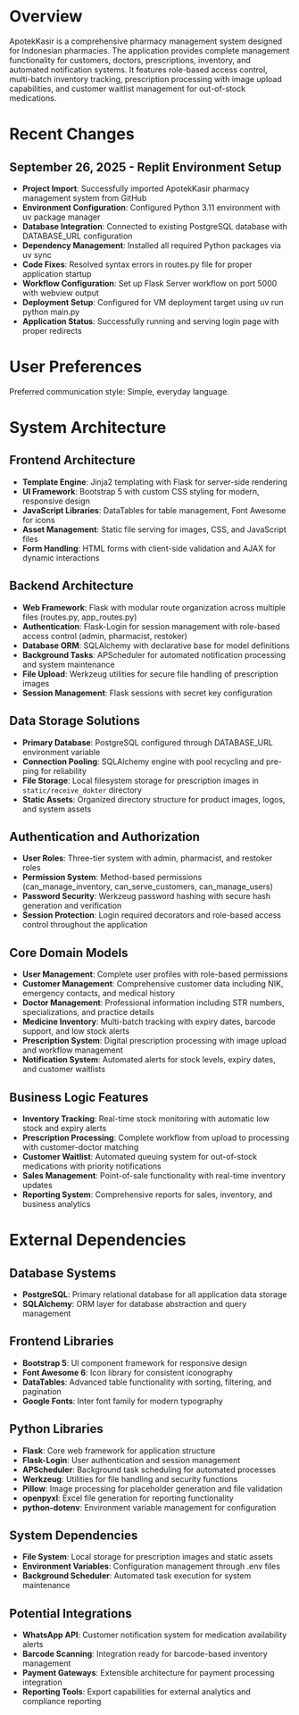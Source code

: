 # Overview

ApotekKasir is a comprehensive pharmacy management system designed for Indonesian pharmacies. The application provides complete management functionality for customers, doctors, prescriptions, inventory, and automated notification systems. It features role-based access control, multi-batch inventory tracking, prescription processing with image upload capabilities, and customer waitlist management for out-of-stock medications.

# Recent Changes

## September 26, 2025 - Replit Environment Setup
- **Project Import**: Successfully imported ApotekKasir pharmacy management system from GitHub
- **Environment Configuration**: Configured Python 3.11 environment with uv package manager
- **Database Integration**: Connected to existing PostgreSQL database with DATABASE_URL configuration
- **Dependency Management**: Installed all required Python packages via uv sync
- **Code Fixes**: Resolved syntax errors in routes.py file for proper application startup
- **Workflow Configuration**: Set up Flask Server workflow on port 5000 with webview output
- **Deployment Setup**: Configured for VM deployment target using uv run python main.py
- **Application Status**: Successfully running and serving login page with proper redirects

# User Preferences

Preferred communication style: Simple, everyday language.

# System Architecture

## Frontend Architecture
- **Template Engine**: Jinja2 templating with Flask for server-side rendering
- **UI Framework**: Bootstrap 5 with custom CSS styling for modern, responsive design
- **JavaScript Libraries**: DataTables for table management, Font Awesome for icons
- **Asset Management**: Static file serving for images, CSS, and JavaScript files
- **Form Handling**: HTML forms with client-side validation and AJAX for dynamic interactions

## Backend Architecture
- **Web Framework**: Flask with modular route organization across multiple files (routes.py, app_routes.py)
- **Authentication**: Flask-Login for session management with role-based access control (admin, pharmacist, restoker)
- **Database ORM**: SQLAlchemy with declarative base for model definitions
- **Background Tasks**: APScheduler for automated notification processing and system maintenance
- **File Upload**: Werkzeug utilities for secure file handling of prescription images
- **Session Management**: Flask sessions with secret key configuration

## Data Storage Solutions
- **Primary Database**: PostgreSQL configured through DATABASE_URL environment variable
- **Connection Pooling**: SQLAlchemy engine with pool recycling and pre-ping for reliability
- **File Storage**: Local filesystem storage for prescription images in `static/receive_dokter` directory
- **Static Assets**: Organized directory structure for product images, logos, and system assets

## Authentication and Authorization
- **User Roles**: Three-tier system with admin, pharmacist, and restoker roles
- **Permission System**: Method-based permissions (can_manage_inventory, can_serve_customers, can_manage_users)
- **Password Security**: Werkzeug password hashing with secure hash generation and verification
- **Session Protection**: Login required decorators and role-based access control throughout the application

## Core Domain Models
- **User Management**: Complete user profiles with role-based permissions
- **Customer Management**: Comprehensive customer data including NIK, emergency contacts, and medical history
- **Doctor Management**: Professional information including STR numbers, specializations, and practice details
- **Medicine Inventory**: Multi-batch tracking with expiry dates, barcode support, and low stock alerts
- **Prescription System**: Digital prescription processing with image upload and workflow management
- **Notification System**: Automated alerts for stock levels, expiry dates, and customer waitlists

## Business Logic Features
- **Inventory Tracking**: Real-time stock monitoring with automatic low stock and expiry alerts
- **Prescription Processing**: Complete workflow from upload to processing with customer-doctor matching
- **Customer Waitlist**: Automated queuing system for out-of-stock medications with priority notifications
- **Sales Management**: Point-of-sale functionality with real-time inventory updates
- **Reporting System**: Comprehensive reports for sales, inventory, and business analytics

# External Dependencies

## Database Systems
- **PostgreSQL**: Primary relational database for all application data storage
- **SQLAlchemy**: ORM layer for database abstraction and query management

## Frontend Libraries
- **Bootstrap 5**: UI component framework for responsive design
- **Font Awesome 6**: Icon library for consistent iconography
- **DataTables**: Advanced table functionality with sorting, filtering, and pagination
- **Google Fonts**: Inter font family for modern typography

## Python Libraries
- **Flask**: Core web framework for application structure
- **Flask-Login**: User authentication and session management
- **APScheduler**: Background task scheduling for automated processes
- **Werkzeug**: Utilities for file handling and security functions
- **Pillow**: Image processing for placeholder generation and file validation
- **openpyxl**: Excel file generation for reporting functionality
- **python-dotenv**: Environment variable management for configuration

## System Dependencies
- **File System**: Local storage for prescription images and static assets
- **Environment Variables**: Configuration management through .env files
- **Background Scheduler**: Automated task execution for system maintenance

## Potential Integrations
- **WhatsApp API**: Customer notification system for medication availability alerts
- **Barcode Scanning**: Integration ready for barcode-based inventory management
- **Payment Gateways**: Extensible architecture for payment processing integration
- **Reporting Tools**: Export capabilities for external analytics and compliance reporting